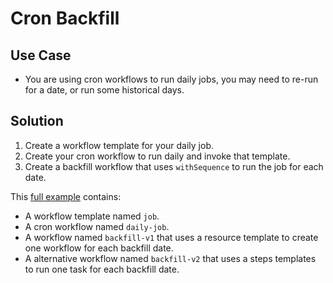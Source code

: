 # Cron Backfill

## Use Case

* You are using cron workflows to run daily jobs, you may need to re-run for a date, or run some historical days.

## Solution

1. Create a workflow template for your daily job.
2. Create your cron workflow to run daily and invoke that template.
3. Create a backfill workflow that uses `withSequence` to run the job for each date.

This [full example](https://raw.githubusercontent.com/argoproj/argo-workflows/main/examples/cron-backfill.yaml) contains:

* A workflow template named `job`.
* A cron workflow named `daily-job`.
* A workflow named `backfill-v1` that uses a resource template to create one workflow for each backfill date.
* A alternative workflow named `backfill-v2` that uses a steps templates to run one task for each backfill date.
